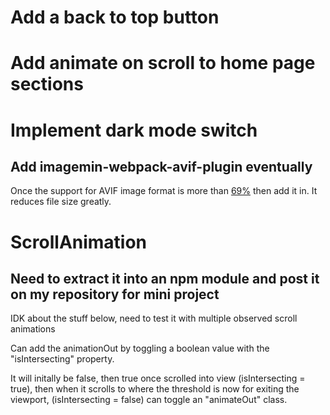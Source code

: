 # Add a back to top button

# Add animate on scroll to home page sections

# Implement dark mode switch

## Add imagemin-webpack-avif-plugin eventually

Once the support for AVIF image format is more than [69%](https://caniuse.com/avif)
then add it in. It reduces file size greatly.

# ScrollAnimation

## Need to extract it into an npm module and post it on my repository for mini project

IDK about the stuff below, need to test it with multiple observed scroll animations

Can add the animationOut by toggling a boolean value with the "isIntersecting" property.

It will initally be false, then true once scrolled into view (isIntersecting = true),
then when it scrolls to where the threshold is now for exiting the viewport,
(isIntersecting = false) can toggle an "animateOut" class.
